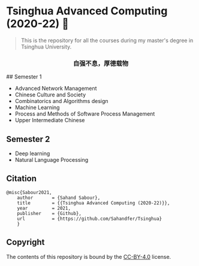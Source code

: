 # Tsinghua Advanced Computing (2020-22) :rocket:

> This is the repository for all the courses during my master's degree in Tsinghua University.

<h3 align="center">
<p>自强不息，厚德载物
</h3>
## Semester 1

- Advanced Network Management
- Chinese Culture and Society
- Combinatorics and Algorithms design
- Machine Learning
- Process and Methods of Software Process Management
- Upper Intermediate Chinese

## Semester 2

- Deep learning
- Natural Language Processing

## Citation

    @misc{Sabour2021,
        author       = {Sahand Sabour},
        title        = {{Tsinghua Advanced Computing (2020-22)}},
        year         = 2021,
        publisher    = {Github},
        url          = {https://github.com/Sahandfer/Tsinghua}
        }

## Copyright

The contents of this repository is bound by the [CC-BY-4.0](https://creativecommons.org/licenses/by/4.0/) license.

